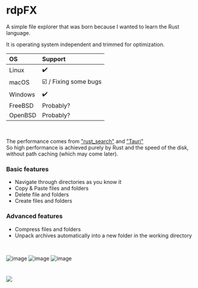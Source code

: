 # rdpFX
A simple file explorer that was born because I wanted to learn the Rust language.

It is operating system independent and trimmed for optimization.

| OS      |  Support  |
|:--------|:----------|
| Linux   | ✔️        |
| macOS   | ☑️ / Fixing some bugs        |
| Windows | ✔️        |
| FreeBSD | Probably? |
| OpenBSD | Probably? |
<br>

The performance comes from ["rust_search"](https://crates.io/crates/rust_search) and ["Tauri"](https://tauri.app/)
<br>So high performance is achieved purely by Rust and the speed of the disk, without path caching (which may come later).

### Basic features
- Navigate through directories as you know it
- Copy & Paste files and folders
- Delete file and folders
- Create files and folders

### Advanced features
- Compress files and folders
- Unpack archives automatically into a new folder in the working directory
<br>

![image](https://github.com/RickyDane/rdpFX/assets/82893522/04e7b983-e256-418b-a9fa-fcc334f9a24a)
![image](https://github.com/RickyDane/rdpFX/assets/82893522/583f2fa8-da5d-47c0-803a-36d0d4737db9)
![image](https://github.com/RickyDane/rdpFX/assets/82893522/d63bf3c3-98bb-4be7-8445-a31a465ee703)

#
<a href="https://www.buymeacoffee.com/rdpsoft"><img src="https://img.buymeacoffee.com/button-api/?text=Buy me a coffee&emoji=&slug=rdpsoft&button_colour=BD5FFF&font_colour=ffffff&font_family=Poppins&outline_colour=000000&coffee_colour=FFDD00" /></a>
